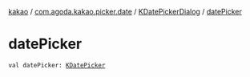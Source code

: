 [kakao](../../index.md) / [com.agoda.kakao.picker.date](../index.md) / [KDatePickerDialog](index.md) / [datePicker](./date-picker.md)

# datePicker

`val datePicker: `[`KDatePicker`](../-k-date-picker/index.md)